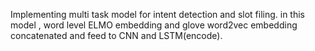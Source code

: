 Implementing multi task model for intent detection and slot filing. in this model , word level ELMO embedding and 
glove word2vec embedding  concatenated and feed to CNN and LSTM(encode). 
